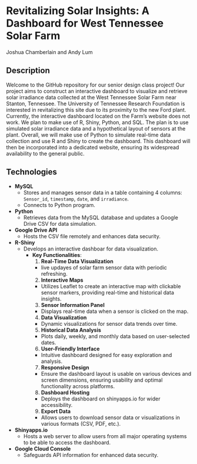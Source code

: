 # Revitalizing Solar Insights: A Dashboard for West Tennessee Solar Farm
Joshua Chamberlain and Andy Lum

## Description
Welcome to the GitHub repository for our senior design class project! Our project aims to construct an interactive dashboard to visualize and retrieve solar irradiance data collected at the West Tennessee Solar Farm near Stanton, Tennessee.
The University of Tennessee Research Foundation is interested in revitalizing this site due to its proximity to the new Ford plant. Currently, the interactive dashboard located on the Farm’s website does not work. We plan to make use of
R, Shiny, Python, and SQL. The plan is to use simulated solar irradiance data and a hypothetical layout of sensors at the plant. Overall, we will make use of Python to simulate real-time data collection and use R and Shiny to create the dashboard. This dashboard will then be incorporated into a dedicated website, ensuring its widespread availability to the general public.

## Technologies
* __MySQL__
  - Stores and manages sensor data in a table containing 4 columns: `Sensor_id`, `timestamp`, `date`, and `irradiance`.
  - Connects to Python program.
* __Python__
  - Retrieves data from the MySQL database and updates a Google Drive CSV for data simulation.
* __Google Drive API__
  - Hosts the CSV file remotely and enhances data security.
* __R-Shiny__
  - Develops an interactive dashboar for data visualization.
    * __Key Functionalities__:
      1. __Real-Time Data Visualization__
        - live updayes of solar farm sensor data with periodic refreshing.
      2. __Interactive Maps__
        - Utilizes Leaflet to create an interactive map with clickable sensor markers, providing real-time and historical data insights.
      3. __Sensor Information Panel__
        - Displays real-time data when a sensor is clicked on the map.
      4. __Data Visualization__
        - Dynamic visualizations for sensor data trends over time.
      5. __Historical Data Analysis__
        - Plots daily, weekly, and monthly data based on user-selected dates.
      6. __User-Friendly Interface__
        - Intuitive dashboard designed for easy exploration and analysis.
      7. __Responsive Design__
        - Ensure the dashboard layout is usable on various devices and screen dimensions, ensuring usability and optimal functionality across platforms.
      8. __Dashboard Hosting__
        - Deploys the dashboard on shinyapps.io for wider accessibility.
      9. __Export Data__
        - Allows users to download sensor data or visualizations in various formats (CSV, PDF, etc.).
* __Shinyapps.io__
  - Hosts a web server to allow users from all major operating systems to be able to access the dashboard.
* __Google Cloud Console__
  - Safeguards API information for enhanced data security.
